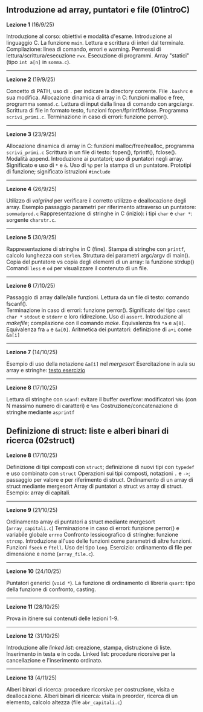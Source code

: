 ##  Introduzione ad array, puntatori e file (01introC)


**Lezione 1** (16/9/25)

Introduzione al corso: obiettivi e modalità d'esame. Introduzione al linguaggio C. La funzione `main`. Lettura e scrittura di interi dal terminale. Compilazione: linea di comando, errori e warning. Permessi di lettura/scrittura/esecuzione `rwx`. Esecuzione di programmi. Array "statici" (tipo `int a[n]` in `somma.c`). 

-----------------------

**Lezione 2** (19/9/25)


Concetto di PATH, uso di `.` per indicare la directory corrente. File `.bashrc` e sua modifica. 
Allocazione dinamica di array in C: funzioni malloc e free, programma `sommad.c`.
Lettura di input dalla linea di comando con argc/argv. 
Scrittura di file in formato testo, funzioni fopen/fprintf/fclose. Programma `scrivi_primi.c`.
Terminazione in caso di errori: funzione perror().

-------

**Lezione 3** (23/9/25)

Allocazione dinamica di array in C: funzioni malloc/free/realloc, programma `scrivi_primi.c`
Scrittura in un file di testo: fopen(), fprintf(), fclose(). Modalità append.
Introduzione ai puntatori; uso di puntatori negli array.
Significato e uso di `*` e `&`. Uso di `%p` per la stampa di un puntatore. 
Prototipi di funzione; significato istruzioni `#include`

-------

**Lezione 4** (26/9/25)

Utilizzo di *valgrind* per verificare il corretto utilizzo e deallocazione degli array.
Esempio passaggio parametri per riferimento attraverso un puntatore: `sommadprod.c`
Rappresentazione di stringhe in C (inizio): i tipi `char` e `char *`: sorgente `charstr.c`.


------------

**Lezione 5** (30/9/25)

Rappresentazione di stringhe in C (fine).
Stampa di stringhe con `printf`, calcolo lunghezza con `strlen`. 
Struttura dei parametri argc/argv di main().
Copia del puntatore vs copia degli elementi di un array: la funzione strdup()
Comandi `less` e `od` per visualizzare il contenuto di un file.


------------

**Lezione 6** (7/10/25)

Passaggio di array dalle/alle funzioni.
Lettura da un file di testo: comando fscanf().  
Terminazione in caso di errori: funzione perror(). Significato del tipo `const char *`
`stdout` e `stderr` e loro ridirezione.
Uso di `assert`.
Introduzione al *makefile*; compilazione con il comando *make*.
Equivalenza fra `*a` e `a[0]`.
Equivalenza fra `a` e `&a[0]`.
Aritmetica dei puntatori: definizione di `a+i` come `&a[i]`


------------

**Lezione 7** (14/10/25)

Esempio di uso della notazione `&a[i]` nel *mergesort*
Esercitazione in aula su array e stringhe: [testo esercizio](https://elearning.di.unipi.it/mod/page/view.php?id=24746)


----

**Lezione 8** (17/10/25)


Lettura di stringhe con `scanf`: evitare il buffer overflow: modificatori `%Ns` (con N massimo numero di caratteri) e `%ms`
Costruzione/concatenazione di stringhe mediante `asprintf` 




## Definizione di struct: liste e alberi binari di ricerca (02struct)



**Lezione 8** (17/10/25)

Definizione di tipi composti con `struct`; definizione di nuovi tipi con `typedef` e uso combinato con `struct`
Operazioni sui tipi composti, notazioni `.` e  `->`; passaggio per valore e per riferimento di struct. 
Ordinamento di un array di struct mediante mergesort
Array di puntatori a struct vs array di struct. Esempio: array di capitali.

----


**Lezione 9** (21/10/25)

Ordinamento array di puntatori a struct mediante mergesort (`array_capitali.c`)
Terminazione in caso di errori: funzione perror() e variabile globale `errno`
Confronto lessicografico di stringhe: funzione `strcmp`.
Introduzione all'uso delle funzioni come parametri di altre funzioni.
Funzioni `fseek` e `ftell`. Uso del tipo `long`.
Esercizio: ordinamento di file per dimensione e nome (`array_file.c`). 


---

**Lezione 10** (24/10/25)

Puntatori generici (`void *`). La funzione di ordinamento di libreria `qsort`: tipo della funzione di confronto, casting.


---

**Lezione 11** (28/10/25)

Prova in itinere sui contenuti delle lezioni 1-9. 


----

**Lezione 12** (31/10/25)

Introduzione alle *linked list*: creazione, stampa, distruzione di liste. Inserimento in testa e in coda. 
Linked list: procedure ricorsive per la cancellazione e l'inserimento ordinato. 



----

**Lezione 13** (4/11/25)

Alberi binari di ricerca: procedure ricorsive per costruzione, visita e deallocazione.
Alberi binari di ricerca: visita in preorder, ricerca di un elemento, calcolo altezza (file `abr_capitali.c`)
